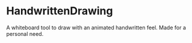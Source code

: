 # HandwrittenDrawing
A whiteboard tool to draw with an animated handwritten feel. Made for a personal need.
